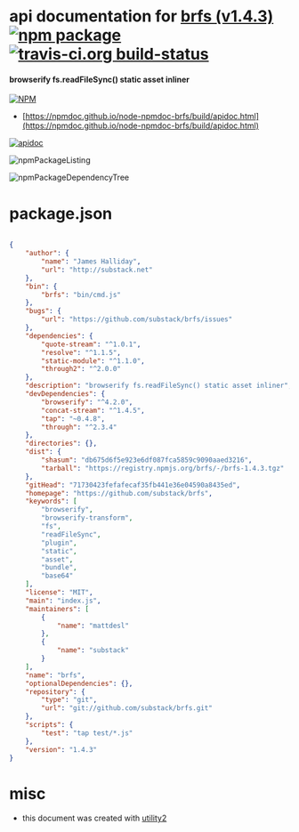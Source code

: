 # api documentation for  [brfs (v1.4.3)](https://github.com/substack/brfs)  [![npm package](https://img.shields.io/npm/v/npmdoc-brfs.svg?style=flat-square)](https://www.npmjs.org/package/npmdoc-brfs) [![travis-ci.org build-status](https://api.travis-ci.org/npmdoc/node-npmdoc-brfs.svg)](https://travis-ci.org/npmdoc/node-npmdoc-brfs)
#### browserify fs.readFileSync() static asset inliner

[![NPM](https://nodei.co/npm/brfs.png?downloads=true&downloadRank=true&stars=true)](https://www.npmjs.com/package/brfs)

- [https://npmdoc.github.io/node-npmdoc-brfs/build/apidoc.html](https://npmdoc.github.io/node-npmdoc-brfs/build/apidoc.html)

[![apidoc](https://npmdoc.github.io/node-npmdoc-brfs/build/screenCapture.buildCi.browser.%252Ftmp%252Fbuild%252Fapidoc.html.png)](https://npmdoc.github.io/node-npmdoc-brfs/build/apidoc.html)

![npmPackageListing](https://npmdoc.github.io/node-npmdoc-brfs/build/screenCapture.npmPackageListing.svg)

![npmPackageDependencyTree](https://npmdoc.github.io/node-npmdoc-brfs/build/screenCapture.npmPackageDependencyTree.svg)



# package.json

```json

{
    "author": {
        "name": "James Halliday",
        "url": "http://substack.net"
    },
    "bin": {
        "brfs": "bin/cmd.js"
    },
    "bugs": {
        "url": "https://github.com/substack/brfs/issues"
    },
    "dependencies": {
        "quote-stream": "^1.0.1",
        "resolve": "^1.1.5",
        "static-module": "^1.1.0",
        "through2": "^2.0.0"
    },
    "description": "browserify fs.readFileSync() static asset inliner",
    "devDependencies": {
        "browserify": "^4.2.0",
        "concat-stream": "^1.4.5",
        "tap": "~0.4.8",
        "through": "^2.3.4"
    },
    "directories": {},
    "dist": {
        "shasum": "db675d6f5e923e6df087fca5859c9090aaed3216",
        "tarball": "https://registry.npmjs.org/brfs/-/brfs-1.4.3.tgz"
    },
    "gitHead": "71730423fefafecaf35fb441e36e04590a8435ed",
    "homepage": "https://github.com/substack/brfs",
    "keywords": [
        "browserify",
        "browserify-transform",
        "fs",
        "readFileSync",
        "plugin",
        "static",
        "asset",
        "bundle",
        "base64"
    ],
    "license": "MIT",
    "main": "index.js",
    "maintainers": [
        {
            "name": "mattdesl"
        },
        {
            "name": "substack"
        }
    ],
    "name": "brfs",
    "optionalDependencies": {},
    "repository": {
        "type": "git",
        "url": "git://github.com/substack/brfs.git"
    },
    "scripts": {
        "test": "tap test/*.js"
    },
    "version": "1.4.3"
}
```



# misc
- this document was created with [utility2](https://github.com/kaizhu256/node-utility2)
